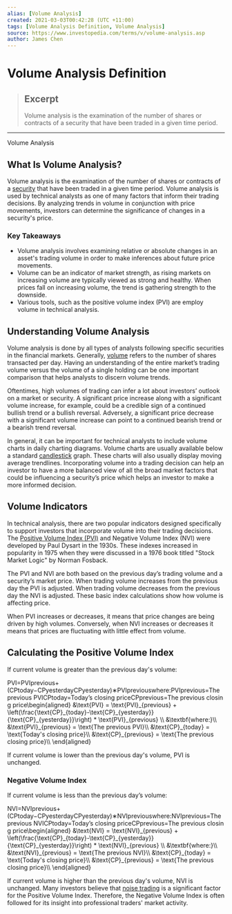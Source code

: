 ```yaml
---
alias: [Volume Analysis]
created: 2021-03-03T00:42:28 (UTC +11:00)
tags: [Volume Analysis Definition, Volume Analysis]
source: https://www.investopedia.com/terms/v/volume-analysis.asp
author: James Chen
---
```


# Volume Analysis Definition

> ## Excerpt
> Volume analysis is the examination of the number of shares or contracts of a security that have been traded in a given time period.

---

Volume Analysis
## What Is Volume Analysis?

Volume analysis is the examination of the number of shares or contracts of a [security](https://www.investopedia.com/terms/s/security.asp) that have been traded in a given time period. Volume analysis is used by technical analysts as one of many factors that inform their trading decisions. By analyzing trends in volume in conjunction with price movements, investors can determine the significance of changes in a security's price.

### Key Takeaways

-   Volume analysis involves examining relative or absolute changes in an asset's trading volume in order to make inferences about future price movements.
-   Volume can be an indicator of market strength, as rising markets on increasing volume are typically viewed as strong and healthy. When prices fall on increasing volume, the trend is gathering strength to the downside.
-   Various tools, such as the positive volume index (PVI) are employ volume in technical analysis.

## Understanding Volume Analysis

Volume analysis is done by all types of analysts following specific securities in the financial markets. Generally, [volume](https://www.investopedia.com/terms/v/volume.asp) refers to the number of shares transacted per day. Having an understanding of the entire market’s trading volume versus the volume of a single holding can be one important comparison that helps analysts to discern volume trends.

Oftentimes, high volumes of trading can infer a lot about investors’ outlook on a market or security. A significant price increase along with a significant volume increase, for example, could be a credible sign of a continued bullish trend or a bullish reversal. Adversely, a significant price decrease with a significant volume increase can point to a continued bearish trend or a bearish trend reversal.

In general, it can be important for technical analysts to include volume charts in daily charting diagrams. Volume charts are usually available below a standard [candlestick](https://www.investopedia.com/terms/c/candlestick.asp) graph. These charts will also usually display moving average trendlines. Incorporating volume into a trading decision can help an investor to have a more balanced view of all the broad market factors that could be influencing a security’s price which helps an investor to make a more informed decision.

## Volume Indicators

In technical analysis, there are two popular indicators designed specifically to support investors that incorporate volume into their trading decisions. The [Positive Volume Index (PVI)](https://www.investopedia.com/terms/p/pvi.asp) and Negative Volume Index (NVI) were developed by Paul Dysart in the 1930s. These indexes increased in popularity in 1975 when they were discussed in a 1976 book titled "Stock Market Logic" by Norman Fosback.

The PVI and NVI are both based on the previous day’s trading volume and a security’s market price. When trading volume increases from the previous day the PVI is adjusted. When trading volume decreases from the previous day the NVI is adjusted. These basic index calculations show how volume is affecting price.

When PVI increases or decreases, it means that price changes are being driven by high volumes. Conversely, when NVI increases or decreases it means that prices are fluctuating with little effect from volume.

## Calculating the Positive Volume Index

If current volume is greater than the previous day's volume:

PVI\=PVIprevious+(CPtoday−CPyesterdayCPyesterday)∗PVIpreviouswhere:PVIprevious\=The previous PVICPtoday\=Today’s closing priceCPprevious\=The previous closing price\\begin{aligned} &\\text{PVI} = \\text{PVI}\_{previous} + \\left(\\frac{\\text{CP}\_{today}-\\text{CP}\_{yesterday}}{\\text{CP}\_{yesterday}}\\right) \* \\text{PVI}\_{previous} \\\\ &\\textbf{where:}\\\\ &\\text{PVI}\_{previous} = \\text{The previous PVI}\\\\ &\\text{CP}\_{today} = \\text{Today's closing price}\\\\ &\\text{CP}\_{previous} = \\text{The previous closing price}\\\\ \\end{aligned}

If current volume is lower than the previous day's volume, PVI is unchanged.

### Negative Volume Index

If current volume is less than the previous day’s volume:

NVI\=NVIprevious+(CPtoday−CPyesterdayCPyesterday)∗NVIpreviouswhere:NVIprevious\=The previous NVICPtoday\=Today’s closing priceCPprevious\=The previous closing price\\begin{aligned} &\\text{NVI} = \\text{NVI}\_{previous} + \\left(\\frac{\\text{CP}\_{today}-\\text{CP}\_{yesterday}}{\\text{CP}\_{yesterday}}\\right) \* \\text{NVI}\_{previous} \\\\ &\\textbf{where:}\\\\ &\\text{NVI}\_{previous} = \\text{The previous NVI}\\\\ &\\text{CP}\_{today} = \\text{Today's closing price}\\\\ &\\text{CP}\_{previous} = \\text{The previous closing price}\\\\ \\end{aligned}

If current volume is higher than the previous day's volume, NVI is unchanged. Many investors believe that [noise trading](https://www.investopedia.com/terms/n/noise.asp) is a significant factor for the Positive Volume Index. Therefore, the Negative Volume Index is often followed for its insight into professional traders' market activity.
